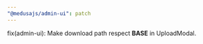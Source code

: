 ```yaml
---
"@medusajs/admin-ui": patch
---
```


fix(admin-ui): Make download path respect **BASE** in UploadModal.
